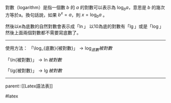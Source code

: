 對數（logarithm）是指一個數 $b$ 的 $a$ 的對數可以表示為 $\log_{b}{a}$，意思是 $b$ 的幾次方等於a。換句話說，如果 $b^x=a$，則 $x=\log_{b}{a}$ 。

然後以e為底數的自然對數會表示成「$\ln$」
以10為底的對數有「$\lg$」或是「$\log$」
然後上面兩個對數都不需要寫底數了。
- - -

使用方法：
「\\log_{底數}{被對數}」$\rightarrow \log_{底數}{被對數}$

「\\ln{被對數}」$\rightarrow \ln{被對數}$

「\\lg{被對數}」$\rightarrow \lg{被對數}$
- - - 
parent::[[Latex語法表]]

#latex